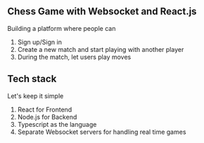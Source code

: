 ## Chess Game with Websocket and React.js

Building a platform where people can

1. Sign up/Sign in
2. Create a new match and start playing with another player
3. During the match, let users play moves

## Tech stack

Let's keep it simple

1. React for Frontend
2. Node.js for Backend
3. Typescript as the language
4. Separate Websocket servers for handling real time games

